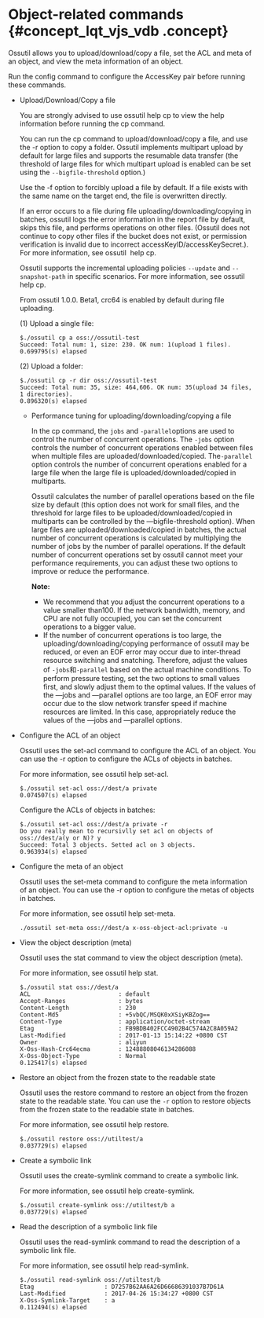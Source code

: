 # Object-related commands {#concept_lqt_vjs_vdb .concept}

Ossutil allows you to upload/download/copy a file, set the ACL and meta of an object, and view the meta information of an object.

Run the config command to configure the AccessKey pair before running these commands.

-   Upload/Download/Copy a file

    You are strongly advised to use ossutil help cp to view the help information before running the cp command.

    You can run the cp command to upload/download/copy a file, and use the -r option to copy a folder. Ossutil implements multipart upload by default for large files and supports the resumable data transfer \(the threshold of large files for which multipart upload is enabled can be set using the `--bigfile-threshold` option.\)

    Use the -f option to forcibly upload a file by default. If a file exists with the same name on the target end, the file is overwritten directly.

    If an error occurs to a file during file uploading/downloading/copying in batches, ossutil logs the error information in the report file by default, skips this file, and performs operations on other files. \(Ossutil does not continue to copy other files if the bucket does not exist, or permission verification is invalid due to incorrect accessKeyID/accessKeySecret.\). For more information, see ossutil  help cp.

    Ossutil supports the incremental uploading policies `--update` and `--snapshot-path` in specific scenarios. For more information, see ossutil help cp.

    From ossutil 1.0.0. Beta1, crc64 is enabled by default during file uploading.

    \(1\) Upload a single file:

    ```
    $./ossutil cp a oss://ossutil-test
    Succeed: Total num: 1, size: 230. OK num: 1(upload 1 files).
    0.699795(s) elapsed
    ```

    \(2\) Upload a folder:

    ```
    $./ossutil cp -r dir oss://ossutil-test
    Succeed: Total num: 35, size: 464,606. OK num: 35(upload 34 files, 1 directories).
    0.896320(s) elapsed
    ```

    -   Performance tuning for uploading/downloading/copying a file

        In the cp command, the `jobs` and `-parallel`options are used to control the number of concurrent operations. The `-jobs` option controls the number of concurrent operations enabled between files when multiple files are uploaded/downloaded/copied. The`-parallel` option controls the number of concurrent operations enabled for a large file when the large file is uploaded/downloaded/copied in multiparts.

        Ossutil calculates the number of parallel operations based on the file size by default \(this option does not work for small files, and the threshold for large files to be uploaded/downloaded/copied in multiparts can be controlled by the —bigfile-threshold option\). When large files are uploaded/downloaded/copied in batches, the actual number of concurrent operations is calculated by multiplying the number of jobs by the number of parallel operations. If the default number of concurrent operations set by ossutil cannot meet your performance requirements, you can adjust these two options to improve or reduce the performance.

        **Note:** 

        -   We recommend that you adjust the concurrent operations to a value smaller than100. If the network bandwidth, memory, and CPU are not fully occupied, you can set the concurrent operations to a bigger value.
        -   If the number of concurrent operations is too large, the uploading/downloading/copying performance of ossutil may be reduced, or even an EOF error may occur due to inter-thread resource switching and snatching. Therefore, adjust the values of `-jobs`和`-parallel` based on the actual machine conditions.
        To perform pressure testing, set the two options to small values first, and slowly adjust them to the optimal values. If the values of the —jobs and —parallel options are too large, an EOF error may occur due to the slow network transfer speed if machine resources are limited. In this case, appropriately reduce the values of the —jobs and —parallel options.

-   Configure the ACL of an object

    Ossutil uses the set-acl command to configure the ACL of an object. You can use the -r option to configure the ACLs of objects in batches.

    For more information, see ossutil help set-acl.

    ```
    $./ossutil set-acl oss://dest/a private
    0.074507(s) elapsed
    ```

    Configure the ACLs of objects in batches:

    ```
    $./ossutil set-acl oss://dest/a private -r
    Do you really mean to recursivlly set acl on objects of oss://dest/a(y or N)? y
    Succeed: Total 3 objects. Setted acl on 3 objects.
    0.963934(s) elapsed
    ```

-   Configure the meta of an object

    Ossutil uses the set-meta command to configure the meta information of an object. You can use the -r option to configure the metas of objects in batches.

    For more information, see ossutil help set-meta.

    ```
    ./ossutil set-meta oss://dest/a x-oss-object-acl:private -u
    ```

-   View the object description \(meta\)

    Ossutil uses the stat command to view the object description \(meta\).

    For more information, see ossutil help stat.

    ```
    $./ossutil stat oss://dest/a 
    ACL                         : default
    Accept-Ranges               : bytes
    Content-Length              : 230
    Content-Md5                 : +5vbQC/MSQK0xXSiyKBZog==
    Content-Type                : application/octet-stream
    Etag                        : FB9BDB402FCC4902B4C574A2C8A059A2
    Last-Modified               : 2017-01-13 15:14:22 +0800 CST
    Owner                       : aliyun
    X-Oss-Hash-Crc64ecma        : 12488808046134286088
    X-Oss-Object-Type           : Normal
    0.125417(s) elapsed
    ```

-   Restore an object from the frozen state to the readable state

    Ossutil uses the restore command to restore an object from the frozen state to the readable state. You can use the `-r` option to restore objects from the frozen state to the readable state in batches.

    For more information, see ossutil help restore.

    ```
    $./ossutil restore oss://utiltest/a
    0.037729(s) elapsed
    ```

-   Create a symbolic link

    Ossutil uses the create-symlink command to create a symbolic link.

    For more information, see ossutil help create-symlink.

    ```
    $./ossutil create-symlink oss://utiltest/b a
    0.037729(s) elapsed
    ```

-   Read the description of a symbolic link file

    Ossutil uses the read-symlink command to read the description of a symbolic link file.

    For more information, see ossutil help read-symlink.

    ```
    $./ossutil read-symlink oss://utiltest/b
    Etag                    : D7257B62AA6A26D66686391037B7D61A
    Last-Modified           : 2017-04-26 15:34:27 +0800 CST
    X-Oss-Symlink-Target    : a
    0.112494(s) elapsed
    ```


